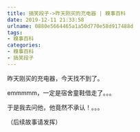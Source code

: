 ```yaml
---
title: 搞笑段子->昨天刚买的充电器 | 糗事百科
date: 2019-12-11 21:33:58
urlname: 0880e5664465a1a50d770e58d917488d
tags: 
- 糗事百科
categories:
- 糗事百科
- 搞笑段子
---
```

昨天刚买的充电器，今天找不到了。

emmmmm，一定是宿舍童鞋借走了。。。

于是我去问他，他竟然不承认！。。。

（后续故事请发挥）


